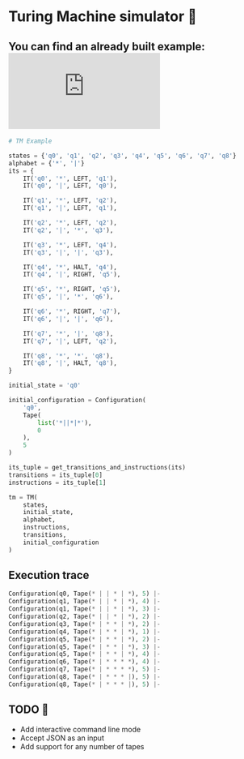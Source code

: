 # Turing Machine simulator :snake:

## You can find an already built example: ![main.py](https://github.com/zoddDev/pyTuringMachine/blob/main/main.py)

```python
# TM Example

states = {'q0', 'q1', 'q2', 'q3', 'q4', 'q5', 'q6', 'q7', 'q8'}
alphabet = {'*', '|'}
its = {
    IT('q0', '*', LEFT, 'q1'),
    IT('q0', '|', LEFT, 'q0'),

    IT('q1', '*', LEFT, 'q2'),
    IT('q1', '|', LEFT, 'q1'),

    IT('q2', '*', LEFT, 'q2'),
    IT('q2', '|', '*', 'q3'),

    IT('q3', '*', LEFT, 'q4'),
    IT('q3', '|', '|', 'q3'),

    IT('q4', '*', HALT, 'q4'),
    IT('q4', '|', RIGHT, 'q5'),

    IT('q5', '*', RIGHT, 'q5'),
    IT('q5', '|', '*', 'q6'),

    IT('q6', '*', RIGHT, 'q7'),
    IT('q6', '|', '|', 'q6'),

    IT('q7', '*', '|', 'q8'),
    IT('q7', '|', LEFT, 'q2'),

    IT('q8', '*', '*', 'q8'),
    IT('q8', '|', HALT, 'q8'),
}

initial_state = 'q0'

initial_configuration = Configuration(
    'q0',
    Tape(
        list('*||*|*'),
        0
    ),
    5
)

its_tuple = get_transitions_and_instructions(its)
transitions = its_tuple[0]
instructions = its_tuple[1]

tm = TM(
    states,
    initial_state,
    alphabet,
    instructions,
    transitions,
    initial_configuration
)
```


## Execution trace
```python
Configuration(q0, Tape(* | | * | *), 5) |-
Configuration(q1, Tape(* | | * | *), 4) |-
Configuration(q1, Tape(* | | * | *), 3) |-
Configuration(q2, Tape(* | | * | *), 2) |-
Configuration(q3, Tape(* | * * | *), 2) |-
Configuration(q4, Tape(* | * * | *), 1) |-
Configuration(q5, Tape(* | * * | *), 2) |-
Configuration(q5, Tape(* | * * | *), 3) |-
Configuration(q5, Tape(* | * * | *), 4) |-
Configuration(q6, Tape(* | * * * *), 4) |-
Configuration(q7, Tape(* | * * * *), 5) |-
Configuration(q8, Tape(* | * * * |), 5) |-
Configuration(q8, Tape(* | * * * |), 5) |-
```

## TODO 📝

- Add interactive command line mode
- Accept JSON as an input
- Add support for any number of tapes

